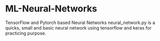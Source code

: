 # ML-Neural-Networks
TensorFlow and Pytorch based Neural Networks
neural_network.py is a quicks, small and basic neural network using tensorflow and keras for practicing purpose.
